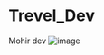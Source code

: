 # Trevel_Dev
 Mohir dev
![image](https://user-images.githubusercontent.com/104204030/208763369-52deba1a-3d0e-4462-8ca4-e25e4cb54cbe.png)
